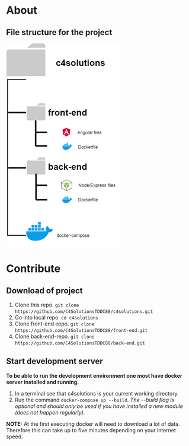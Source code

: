 # About

## File structure for the project
<img src="./filestructure.png">

# Contribute

## Download of project
1. Clone this repo. ``` git clone https://github.com/C4SolutionsTDDC88/c4solutions.git ```
2. Go into local repo. ``` cd c4solutions ```
3. Clone front-end-repo. ``` git clone https://github.com/C4SolutionsTDDC88/front-end.git ```
4. Clone back-end-repo. ``` git clone https://github.com/C4SolutionsTDDC88/back-end.git ```

## Start development server
**To be able to run the development environment one most have docker server installed and running.**
1. In a terminal see that c4solutions is your current working directory.
2. Run the command  ``` docker-compose up --build ```. *The --build flag is optional and should only be used if you have installed a new module (does not happen regularly).*

**NOTE:** At the first executing docker will need to download a lot of data. Therefore this can take up to five minutes depending on your internet speed.
